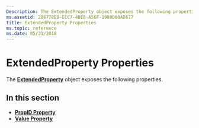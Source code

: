 ```yaml
---
Description: The ExtendedProperty object exposes the following properties.
ms.assetid: 206778ED-ECC7-4BE8-A56F-1988D60AD677
title: ExtendedProperty Properties
ms.topic: reference
ms.date: 05/31/2018
---
```


# ExtendedProperty Properties

The [**ExtendedProperty**](extendedproperty.md) object exposes the following properties.

## In this section

-   [**PropID Property**](extendedproperty-propid.md)
-   [**Value Property**](extendedproperty-value.md)

 

 



